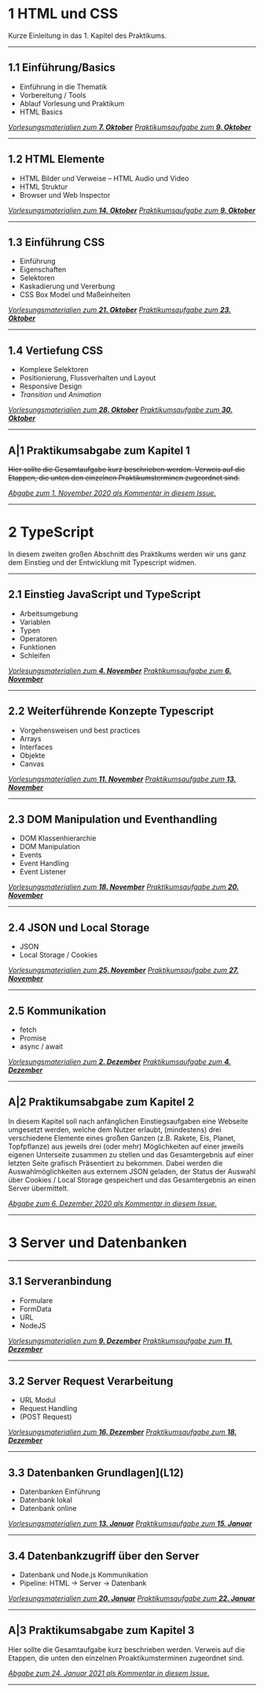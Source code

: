 # **1** HTML und CSS

Kurze Einleitung in das 1. Kapitel des Praktikums.

---

## **1.1** Einführung/Basics

- Einführung in die Thematik
- Vorbereitung / Tools
- Ablauf Vorlesung und Praktikum
- HTML Basics

*[Vorlesungsmaterialien zum **7. Oktober**](L1.1)*
*[Praktikumsaufgabe zum **9. Oktober**](P1.1)*

---

## **1.2** HTML Elemente

- HTML Bilder und Verweise
– HTML Audio und Video
- HTML Struktur
- Browser und Web Inspector

*[Vorlesungsmaterialien zum **14. Oktober**](L1.2)*
*[Praktikumsaufgabe zum **9. Oktober**](P1.2)*

---

## **1.3** Einführung CSS

- Einführung
- Eigenschaften
- Selektoren
- Kaskadierung und Vererbung
- CSS Box Model und Maßeinheiten

*[Vorlesungsmaterialien zum **21. Oktober**](L1.3)*
*[Praktikumsaufgabe zum **23. Oktober**](P1.3)*

---

## **1.4** Vertiefung CSS

- Komplexe Selektoren
- Positionierung, Flussverhalten und Layout
- Responsive Design
- *Transition* und *Animation*

*[Vorlesungsmaterialien zum **28. Oktober**](L1.4)*
*[Praktikumsaufgabe zum **30. Oktober**](P1.4)*

---

## **A|1** Praktikumsabgabe zum Kapitel 1

~~Hier sollte die Gesamtaufgabe kurz beschrieben werden.
Verweis auf die Etappen, die unten den einzelnen Praktikumsterminen zugeordnet sind.~~

*[Abgabe zum 1. November 2020 als Kommentar in diesem Issue.](https://github.com/hs-furtwangen/GIS-WiSe-2020-2021/issues/1)*

---

# **2** TypeScript

In diesem zweiten großen Abschnitt des Praktikums werden wir uns ganz dem Einstieg und der Entwicklung mit Typescript widmen.

---

## **2.1** Einstieg JavaScript und TypeScript

- Arbeitsumgebung
- Variablen
- Typen
- Operatoren
- Funktionen
- Schleifen

*[Vorlesungsmaterialien zum **4. November**](L2.1)*
*[Praktikumsaufgabe zum **6. November**](P2.1)*

---

## **2.2** Weiterführende Konzepte Typescript

- Vorgehensweisen und best practices
- Arrays
- Interfaces
- Objekte
- Canvas

*[Vorlesungsmaterialien zum **11. November**](L2.2)*
*[Praktikumsaufgabe zum **13. November**](P2.2)*

---

## **2.3** DOM Manipulation und Eventhandling

- DOM Klassenhierarchie  
- DOM Manipulation
- Events
- Event Handling
- Event Listener

*[Vorlesungsmaterialien zum **18. November**](L2.3)*
*[Praktikumsaufgabe zum **20. November**](P2.3)*

---

## **2.4** JSON und Local Storage

- JSON
- Local Storage / Cookies

*[Vorlesungsmaterialien zum **25. November**](L2.4)*
*[Praktikumsaufgabe zum **27. November**](P2.4)*

---

## **2.5** Kommunikation

- fetch
- Promise
- async / await

*[Vorlesungsmaterialien zum **2. Dezember**](L2.5)*
*[Praktikumsaufgabe zum **4. Dezember**](P2.5)* 

---

## **A|2** Praktikumsabgabe zum Kapitel 2

In diesem Kapitel soll nach anfänglichen Einstiegsaufgaben eine Webseite umgesetzt werden, welche dem Nutzer erlaubt, (mindestens) drei verschiedene Elemente eines großen Ganzen (z.B. Rakete, Eis, Planet, Topfpflanze) aus jeweils drei (oder mehr) Möglichkeiten auf einer jeweils eigenen Unterseite zusammen zu stellen und das Gesamtergebnis auf einer letzten Seite grafisch Präsentiert zu bekommen. Dabei werden die Auswahlmöglichkeiten aus externem JSON geladen, der Status der Auswahl über Cookies / Local Storage gespeichert und das Gesamtergebnis an einen Server übermittelt.

*[Abgabe zum 6. Dezember 2020 als Kommentar in diesem Issue.](https://github.com/hs-furtwangen/GIS-WiSe-2020-2021/issues/2)*

---

# **3** Server und Datenbanken

---

## **3.1** Serveranbindung

- Formulare
- FormData
- URL
- NodeJS

*[Vorlesungsmaterialien zum **9. Dezember**](L3.1)*
*[Praktikumsaufgabe zum **11. Dezember**](P3.1)* 

---

## **3.2** Server Request Verarbeitung

- URL Modul
- Request Handling
- (POST Request)  

*[Vorlesungsmaterialien zum **16. Dezember**](L3.2)*
*[Praktikumsaufgabe zum **18. Dezember**](P3.2)* 

---

## **3.3** Datenbanken Grundlagen](L12)

- Datenbanken Einführung
- Datenbank lokal
- Datenbank online

*[Vorlesungsmaterialien zum **13. Januar**](L3.3)*
*[Praktikumsaufgabe zum **15. Januar**](P3.3)* 

---

## **3.4** Datenbankzugriff über den Server

- Datenbank und Node.js Kommunikation
- Pipeline: HTML → Server → Datenbank

*[Vorlesungsmaterialien zum **20. Januar**](L3.4)*
*[Praktikumsaufgabe zum **22. Januar**](P3.4)* 

---

## **A|3** Praktikumsabgabe zum Kapitel 3

Hier sollte die Gesamtaufgabe kurz beschrieben werden.
Verweis auf die Etappen, die unten den einzelnen Proaktikumsterminen zugeordnet sind.

*[Abgabe zum 24. Januar 2021 als Kommentar in diesem Issue.](https://github.com/hs-furtwangen/GIS-WiSe-2020-2021/issues/3)*

---
